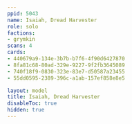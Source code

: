 ```yaml
---
ppid: 5043
name: Isaiah, Dread Harvester
role: solo
factions:
- grymkin
scans: 4
cards:
- 440679a9-134e-3b7b-b7f6-4f90d6427870
- 8fa81c68-80ad-329e-9227-9f2fb3645089
- 740f18f9-0830-323e-83e7-d50587a23455
- 55dd0595-2389-396c-a1ab-157ef858e8e5

layout: model
title: Isaiah, Dread Harvester
disableToc: true
hidden: true
---
```

